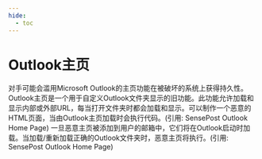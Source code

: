 ```yaml
---
hide:
  - toc
---
```


# Outlook主页

对手可能会滥用Microsoft Outlook的主页功能在被破坏的系统上获得持久性。Outlook主页是一个用于自定义Outlook文件夹显示的旧功能。此功能允许加载和显示内部或外部URL，每当打开文件夹时都会加载和显示。可以制作一个恶意的HTML页面，当由Outlook主页加载时会执行代码。(引用: SensePost Outlook Home Page)  一旦恶意主页被添加到用户的邮箱中，它们将在Outlook启动时加载。当加载/重新加载正确的Outlook文件夹时，恶意主页将执行。(引用: SensePost Outlook Home Page)
